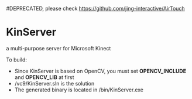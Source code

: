 #DEPRECATED, please check https://github.com/jing-interactive/AirTouch

KinServer
=========

a multi-purpose server for Microsoft Kinect

To build:
* Since KinServer is based on OpenCV, you must set **OPENCV_INCLUDE** and **OPENCV_LIB** at first
* /vc9/KinServer.sln is the solution
* The generated binary is located in /bin/KinServer.exe
